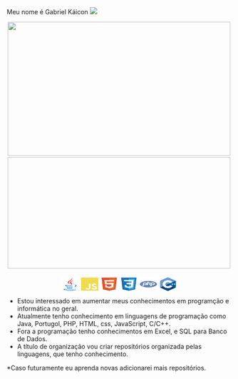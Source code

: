  Meu nome é Gabriel Káicon <img src="https://raw.githubusercontent.com/kaueMarques/kaueMarques/master/hi.gif" width="30" >
 
<div align="center">
	<img width="500em" height="300em" src="https://github-readme-stats.vercel.app/api/top-langs/?username=gkaicon&layout=compact&langs_count=7&theme=dracula"/>
  	<img width="500em" height="250em src="https://github-readme-stats.vercel.app/api?username=gkaicon&show_icons=true&theme=dracula&include_all_commits=true&count_private=true"/>
</div>
<div style="display: inline_block" align="center">
	<br>
  	<img align="center" alt="Java" height="30" width="40" src="https://raw.githubusercontent.com/devicons/devicon/master/icons/java/java-original.svg">
  	<img align="center" alt="Java Script" height="30" width="40" src="https://raw.githubusercontent.com/devicons/devicon/master/icons/javascript/javascript-plain.svg">
  	<img align="center" alt="HTML 5" height="30" width="40" src="https://raw.githubusercontent.com/devicons/devicon/master/icons/html5/html5-original.svg">
  	<img align="center" alt="CSS" height="30" width="40" src="https://raw.githubusercontent.com/devicons/devicon/master/icons/css3/css3-original.svg">
  	<img align="center" alt="PHP" height="30" width="40" src="https://raw.githubusercontent.com/devicons/devicon/master/icons/php/php-plain.svg">
  	<img align="center" alt="C++" height="30" width="40" src="https://raw.githubusercontent.com/devicons/devicon/master/icons/cplusplus/cplusplus-original.svg">
  	
</div>

 - Estou interessado em aumentar meus conhecimentos em programção e informática no geral. 
 - Atualmente tenho conhecimento em linguagens de programação como Java, Portugol, PHP, HTML, css, JavaScript, C/C++. 
 - Fora a programação tenho conhecimentos em Excel, e SQL para Banco de Dados.
 - A título de organização vou criar repositórios organizada pelas linguagens, que tenho conhecimento.

*Caso futuramente eu aprenda novas adicionarei mais repositórios.

